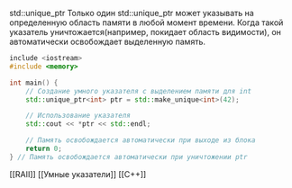 std::unique_ptr
Только один std::unique_ptr может указывать на определенную область памяти в любой момент времени. Когда такой указатель уничтожается(например, покидает область видимости), он автоматически освобождает выделенную память.

```c++
include <iostream>
#include <memory>

int main() {
    // Создание умного указателя с выделением памяти для int
    std::unique_ptr<int> ptr = std::make_unique<int>(42);

    // Использование указателя
    std::cout << *ptr << std::endl;

    // Память освобождается автоматически при выходе из блока
    return 0;
} // Память освобождается автоматически при уничтожении ptr
```

[[RAII]] [[Умные указатели]] [[C++]]